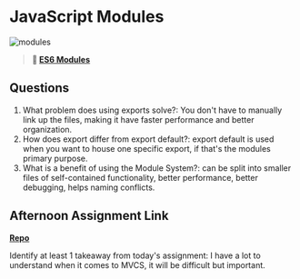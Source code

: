 # JavaScript Modules

![modules](https://bcw.blob.core.windows.net/public/img/1015719031845190)

> **📖 [ES6 Modules](https://codeworksacademy.com/fs-student-guide/resources/wk3/01-Modules)**

## Questions

1. What problem does using exports solve?: 
    You don't have to manually link up the files, making it have faster performance and better organization.
2. How does export differ from export default?:
    export default is used when you want to house one specific export, if that's  the modules primary purpose.
3. What is a benefit of using the Module System?:
    can be split into smaller files of self-contained functionality, better performance, better debugging, helps naming conflicts.
## Afternoon Assignment Link

**[Repo](https://github.com/LucasPlummer/GameNight)**

Identify at least 1 takeaway from today's assignment: I have a lot to understand when it comes to MVCS, it will be difficult but important.
